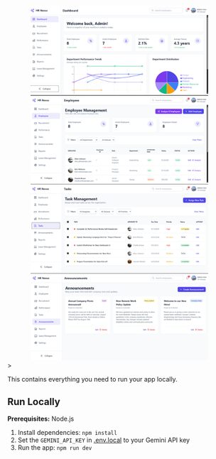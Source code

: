 <div align="center">
  <img src="sc1.png" alt="POS Screenshot 1" width="400"/>
  <img src="sc2.png" alt="POS Screenshot 2" width="400"/>
</div>

<div align="center">
  <img src="sc3.png" alt="POS Screenshot 3" width="400"/>
  <img src="sc4.png" alt="POS Screenshot 4" width="400"/>
</div>
>



This contains everything you need to run your app locally.

## Run Locally

**Prerequisites:**  Node.js


1. Install dependencies:
   `npm install`
2. Set the `GEMINI_API_KEY` in [.env.local](.env.local) to your Gemini API key
3. Run the app:
   `npm run dev`
